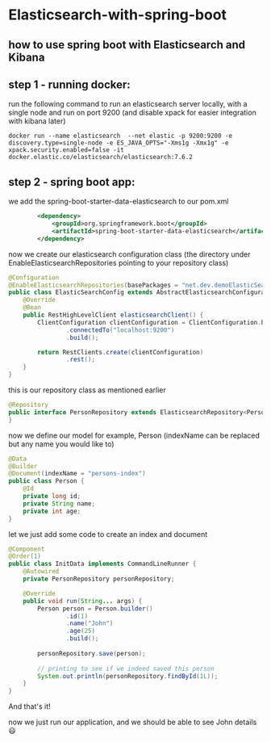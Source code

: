 # Elasticsearch-with-spring-boot
## how to use spring boot with Elasticsearch and Kibana

## step 1 - running docker:
run the following command to run an elasticsearch server locally, with a single node and run on port 9200 
(and disable xpack for easier integration with kibana later)

```shell
docker run --name elasticsearch  --net elastic -p 9200:9200 -e discovery.type=single-node -e ES_JAVA_OPTS="-Xms1g -Xmx1g" -e xpack.security.enabled=false -it docker.elastic.co/elasticsearch/elasticsearch:7.6.2
```
## step 2 - spring boot app: 

we add the spring-boot-starter-data-elasticsearch to our pom.xml
```xml
		<dependency>
			<groupId>org.springframework.boot</groupId>
			<artifactId>spring-boot-starter-data-elasticsearch</artifactId>
		</dependency>
```

now we create our elasticsearch configuration class (the directory under EnableElasticsearchRepositories pointing to your repository class)

```java
@Configuration
@EnableElasticsearchRepositories(basePackages = "net.dev.demoElasticSearch.repos")
public class ElasticSearchConfig extends AbstractElasticsearchConfiguration {
    @Override
    @Bean
    public RestHighLevelClient elasticsearchClient() {
        ClientConfiguration clientConfiguration = ClientConfiguration.builder()
                .connectedTo("localhost:9200")
                .build();

        return RestClients.create(clientConfiguration)
                .rest();
    }
}
```

this is our repository class as mentioned earlier

```java
@Repository
public interface PersonRepository extends ElasticsearchRepository<Person,Long> {
}
```
 now we define our model for example, Person (indexName can be replaced but any name you would like to)

```java
@Data
@Builder
@Document(indexName = "persons-index")
public class Person {
    @Id
    private long id;
    private String name;
    private int age;
}
```

let we just add some code to create an index and document
```java
@Component
@Order(1)
public class InitData implements CommandLineRunner {
    @Autowired
    private PersonRepository personRepository;

    @Override
    public void run(String... args) {
        Person person = Person.builder()
                .id(1)
                .name("John")
                .age(25)
                .build();
        
        personRepository.save(person);
        
        // printing to see if we indeed saved this person
        System.out.println(personRepository.findById(1L));
    }
}
```

And that's it!

now we just run our application, and we should be able to see John details :smiley:
